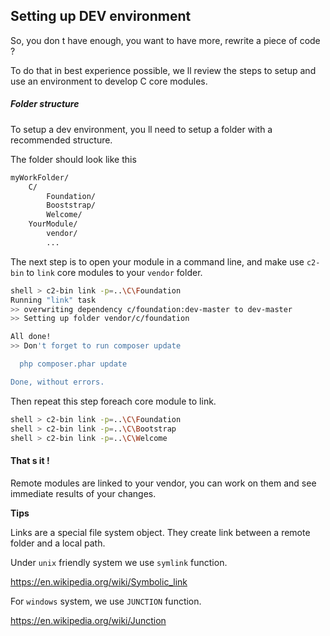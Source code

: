 ## Setting up DEV environment

So, you don t have enough, you want to have more, rewrite a piece of code ?

To do that in best experience possible, we ll review the steps
to setup and use an environment to develop C core modules.

##### Folder structure

To setup a dev environment, you ll need to setup
a folder with a recommended structure.

The folder should look like this

```sh
myWorkFolder/
    C/
        Foundation/
        Booststrap/
        Welcome/
    YourModule/
        vendor/
        ...
```

The next step is to open your module in a command line,
and make use `c2-bin` to `link` core modules to your `vendor` folder.

```sh
shell > c2-bin link -p=..\C\Foundation
Running "link" task
>> overwriting dependency c/foundation:dev-master to dev-master
>> Setting up folder vendor/c/foundation

All done!
>> Don't forget to run composer update

  php composer.phar update

Done, without errors.
```

Then repeat this step foreach core module to link.

```sh
shell > c2-bin link -p=..\C\Foundation
shell > c2-bin link -p=..\C\Bootstrap
shell > c2-bin link -p=..\C\Welcome
```

#### That s it !

Remote modules are linked to your vendor,
you can work on them and see immediate results of your changes.

__Tips__

Links are a special file system object.
They create link between a remote folder and a local path.

Under `unix` friendly system we use `symlink` function.

https://en.wikipedia.org/wiki/Symbolic_link

For `windows` system, we use `JUNCTION` function.

https://en.wikipedia.org/wiki/Junction
